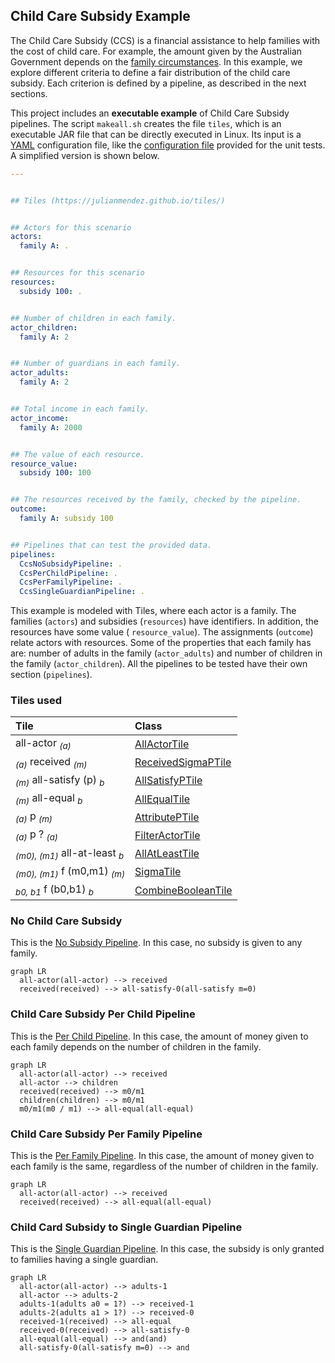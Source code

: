<head>
  <script src="https://cdnjs.cloudflare.com/ajax/libs/mermaid/9.4.3/mermaid.min.js"> </script>
</head>


## Child Care Subsidy Example

The Child Care Subsidy (CCS) is a financial assistance to help families with the cost of
child care. For example, the amount given by the Australian Government depends on the
[family circumstances][australian-conditions]. In this example, we explore different
criteria to define a fair distribution of the child care subsidy. Each criterion is defined
by a pipeline, as described in the next sections.

This project includes an **executable example** of Child Care Subsidy pipelines. The script
`makeall.sh` creates the file `tiles`, which is an executable JAR file that can be directly
executed in Linux. Its input is a [YAML][yaml] configuration file, like the
[configuration file][test-yaml-conf] provided for the unit tests. A simplified version is
shown below.

```yaml
---


## Tiles (https://julianmendez.github.io/tiles/)


## Actors for this scenario
actors:
  family A: .


## Resources for this scenario
resources:
  subsidy 100: .


## Number of children in each family.
actor_children:
  family A: 2


## Number of guardians in each family.
actor_adults:
  family A: 2


## Total income in each family.
actor_income:
  family A: 2000


## The value of each resource.
resource_value:
  subsidy 100: 100


## The resources received by the family, checked by the pipeline.
outcome:
  family A: subsidy 100


## Pipelines that can test the provided data.
pipelines:
  CcsNoSubsidyPipeline: .
  CcsPerChildPipeline: .
  CcsPerFamilyPipeline: .
  CcsSingleGuardianPipeline: .
```

This example is modeled with Tiles, where each actor is a family. The families (`actors`)
and subsidies (`resources`) have identifiers. In addition, the resources have some value (
`resource_value`). The assignments (`outcome`) relate actors with resources.  Some of the
properties that each family has are: number of adults in the family (`actor_adults`) and
number of children in the family (`actor_children`). All the pipelines to be tested have
their own section (`pipelines`).


### Tiles used

| Tile                                                | Class                                    |
|:----------------------------------------------------|:-----------------------------------------|
| all-actor <sub>*(a)*</sub>                          | [AllActorTile][AllActorTile]             |
| <sub>*(a)*</sub> received <sub>*(m)*</sub>          | [ReceivedSigmaPTile][ReceivedSigmaPTile] |
| <sub>*(m)*</sub> all-satisfy (p) <sub>*b*</sub>     | [AllSatisfyPTile][AllSatisfyPTile]       |
| <sub>*(m)*</sub> all-equal <sub>*b*</sub>           | [AllEqualTile][AllEqualTile]             |
| <sub>*(a)*</sub> p <sub>*(m)*</sub>                 | [AttributePTile][AttributePTile]         |
| <sub>*(a)*</sub> p ? <sub>*(a)*</sub>               | [FilterActorTile][FilterActorTile]       |
| <sub>*(m0), (m1)*</sub> all-at-least <sub>*b*</sub> | [AllAtLeastTile][AllAtLeastTile]         |
| <sub>*(m0), (m1)*</sub> f (m0,m1) <sub>*(m)*</sub>  | [SigmaTile][SigmaTile]                   |
| <sub>*b0, b1*</sub> f (b0,b1) <sub>*b*</sub>  | [CombineBooleanTile][CombineBooleanTile]          |


### No Child Care Subsidy

This is the [No Subsidy Pipeline][CcsNoSubsidyPipeline]. In this case, no subsidy is given to any family.

```mermaid
graph LR
  all-actor(all-actor) --> received
  received(received) --> all-satisfy-0(all-satisfy m=0)
```


### Child Care Subsidy Per Child Pipeline

This is the [Per Child Pipeline][CcsPerChildPipeline]. In this case, the amount of money
given to each family depends on the number of children in the family.

```mermaid
graph LR
  all-actor(all-actor) --> received
  all-actor --> children
  received(received) --> m0/m1
  children(children) --> m0/m1
  m0/m1(m0 / m1) --> all-equal(all-equal)
```


### Child Care Subsidy Per Family Pipeline

This is the [Per Family Pipeline][CcsPerFamilyPipeline]. In this case, the amount of money
given to each family is the same, regardless of the number of children in the family.

```mermaid
graph LR
  all-actor(all-actor) --> received
  received(received) --> all-equal(all-equal)
```


### Child Card Subsidy to Single Guardian Pipeline

This is the [Single Guardian Pipeline][CcsSingleGuardianPipeline]. In this case, the subsidy
is only granted to families having a single guardian.

```mermaid
graph LR
  all-actor(all-actor) --> adults-1
  all-actor --> adults-2
  adults-1(adults a0 = 1?) --> received-1
  adults-2(adults a1 > 1?) --> received-0
  received-1(received) --> all-equal
  received-0(received) --> all-satisfy-0
  all-equal(all-equal) --> and(and)
  all-satisfy-0(all-satisfy m=0) --> and
```

[yaml]: https://yaml.org
[AllActorTile]: https://github.com/julianmendez/tiles/blob/master/core/src/main/scala/soda/tiles/fairness/tile/AllActorTile.soda
[ReceivedSigmaPTile]: https://github.com/julianmendez/tiles/blob/master/core/src/main/scala/soda/tiles/fairness/tile/ReceivedSigmaPTile.soda
[AllSatisfyPTile]: https://github.com/julianmendez/tiles/blob/master/core/src/main/scala/soda/tiles/fairness/tile/AllSatisfyPTile.soda
[AllEqualTile]: https://github.com/julianmendez/tiles/blob/master/core/src/main/scala/soda/tiles/fairness/tile/AllEqualTile.soda
[AttributePTile]: https://github.com/julianmendez/tiles/blob/master/core/src/main/scala/soda/tiles/fairness/tile/AttributePTile.soda
[FilterActorTile]: https://github.com/julianmendez/tiles/blob/master/core/src/main/scala/soda/tiles/fairness/tile/FilterActorTile.soda
[AllAtLeastTile]: https://github.com/julianmendez/tiles/blob/master/core/src/main/scala/soda/tiles/fairness/tile/AllAtLeastTile.soda
[SigmaTile]: https://github.com/julianmendez/tiles/blob/master/core/src/main/scala/soda/tiles/fairness/tile/SigmaTile.soda
[CombineBooleanTile]: https://github.com/julianmendez/tiles/blob/master/core/src/main/scala/soda/tiles/fairness/tile/CombineBooleanTile.soda
[CcsSingleGuardianPipeline]: https://github.com/julianmendez/tiles/blob/master/examples/src/main/scala/soda/tiles/fairness/example/childcaresubsidy/CcsSingleGuardianPipeline.soda
[CcsNoSubsidyPipeline]: https://github.com/julianmendez/tiles/blob/master/examples/src/main/scala/soda/tiles/fairness/example/childcaresubsidy/CcsNoSubsidyPipeline.soda
[CcsPerChildPipeline]: https://github.com/julianmendez/tiles/blob/master/examples/src/main/scala/soda/tiles/fairness/example/childcaresubsidy/CcsPerChildPipeline.soda
[CcsPerFamilyPipeline]: https://github.com/julianmendez/tiles/blob/master/examples/src/main/scala/soda/tiles/fairness/example/childcaresubsidy/CcsPerFamilyPipeline.soda
[test-yaml-conf]: https://github.com/julianmendez/tiles/blob/master/examples/src/test/resources/example/example0.yaml
[australian-conditions]: https://www.servicesaustralia.gov.au/how-much-child-care-subsidy-you-can-get?context=41186

<script>
  window.mermaid.init(undefined, document.querySelectorAll('.language-mermaid'));
</script>


